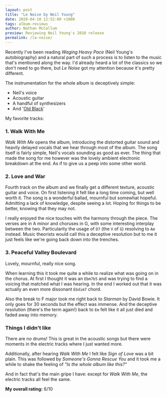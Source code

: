 ```yaml
---
layout: post
title: "Le Noise by Neil Young"
date: 2020-04-10 12:52:00 +1000
tags: album-reviews
author: Nathan McCallum
preview: Reviewing Neil Young's 2010 release
permalink: /la-noise/
---
```


Recently I've been reading *Waging Heavy Pace* (Neil Young's autobiography) and a natural part of such a process is to listen to the music that's mentioned along the way.
I'd already heard a lot of the classics so we don't need to go there, but *Le Noise* got my attention because it's pretty different.

The instrumentation for the whole album is deceptively simple:

- Neil's voice
- Acoustic guitar
- A handful of synthesizers
- And '[Old Black](https://en.wikipedia.org/wiki/Old_Black)'

My favorite tracks:

### 1. Walk With Me

*Walk With Me* opens the album, introducing the distorted guitar sound and heavily delayed vocals that we hear through most of the album.
The song itself is fairly simple, Neil's vocals sounding as good as ever.
The thing that made the song for me however was the lovely ambient electronic breakdown at the end.
As if to give us a peep into some other world.

### 2. Love and War

Fourth track on the album and we finally get a different texture, acoustic guitar and voice.
On first listening it felt like a long time coming, but well worth it.
The song is a wonderful ballad, mournful but somewhat hopeful.
Admitting a lack of knowledge, despite seeing a lot. Hoping for things to be better, knowing that they may not.

I really enjoyed the nice touches with the harmony through the piece.
The verses are in A minor and choruses in G, with some interesting interplay between the two.
Particularity the usage of `D7` (the `V` of `G`) resolving to `Am` instead.
Music theorists would call this a deceptive resolution but to me it just feels like we're going back down into the trenches.

### 3. Peaceful Valley Boulevard

Lovely, mournful, really nice song.

When learning this it took me quite a while to realize what was going on in the chorus.
At first I thought it was an `Ebm7b5` and was trying to find a voicing that matched what I was hearing.
In the end I worked out that it was actually an even more dissonant `Ebdim7` chord.

Also the break to F major took me right back to *Starman* by David Bowie.
It only goes for 30 seconds but the effect was immense.
And the deceptive resolution (there's the term again!) back to `Em` felt like it all just died and faded away into memory.

### Things I didn't like

There are no drums! This is great in the acoustic songs but there were moments in the electric tracks where I just wanted more.

Additionally, after hearing *Walk With Me* I felt like *Sign of Love* was a bit plain.
This was followed by *Someone's Gonna Rescue You* and it took me a while to shake the feeling of *"Is the whole album like this?"*

And in fact that's the main gripe I have: except for *Walk With Me*, the electric tracks all feel the same.

**My overall rating:** 6/10
